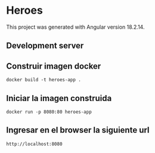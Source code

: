 # Heroes

This project was generated with Angular version 18.2.14.

## Development server

## Construir imagen docker

`docker build -t heroes-app . `

## Iniciar la imagen construida
`docker run -p 8080:80 heroes-app`

## Ingresar en el browser la siguiente url
`http://localhost:8080`
